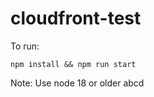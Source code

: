 # cloudfront-test

To run:

```shell
npm install && npm run start
```

Note: Use node 18 or older
abcd
